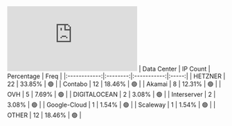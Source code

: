 ![Diagramm](https://github.com/obajay/StateSync-snapshots/blob/main/Projects/Desmos/1/README.md)
| Data Center | IP Count | Percentage | Freq |
|:------------:|:--------:|:-----------:|:-----:|
| HETZNER | 22 | 33.85% | 🟢 |
| Contabo | 12 | 18.46% | 🟢 |
| Akamai | 8 | 12.31% | 🟢 |
| OVH | 5 | 7.69% | 🟢 |
| DIGITALOCEAN | 2 | 3.08% | 🟢 |
| Interserver | 2 | 3.08% | 🟢 |
| Google-Cloud | 1 | 1.54% | 🟢 |
| Scaleway | 1 | 1.54% | 🟢 |
| OTHER | 12 | 18.46% | 🟢 |
